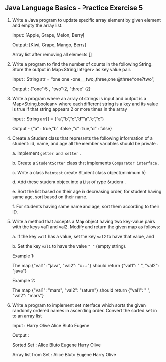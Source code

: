**********Java Language Basics - Practice Exercise 5**********
----------------------------------------------------------------------------------------------------

1. Write a Java program to update specific array element by given element and empty the array list.

    Input: [Apple, Grape, Melon, Berry]

    Output: [Kiwi, Grape, Mango, Berry]

    Array list after removing all elements []

2. Write a program to find the number of counts in the following String. Store the output in
Map<String,Integer> as key value pair.

    Input : String str = “one one -one___two,,three,one @three*one?two”;

    Output : {"one":5 , "two":2, "three" :2}

3. Write a program where an array of strings is input and output is a Map<String,boolean> where
each different string is a key and its value is true if that string appears 2 or more times in the array

    Input : String arr[] = {“a”,”b”,”c”,”d”,”a”,”c”,”c”}

    Output - {“a” : true,”b” :false ,”c” :true,”d” : false}

4. Create a Student class that represents the following information of a student: id, name, and age
all the member variables should be private .

    a. Implement `getter and setter` .

    b. Create a `StudentSorter` class that implements `Comparator interface` .

    c. Write a class `Maintest` create Student class object(minimum 5)

    d. Add these student object into a List of type Student .

    e. Sort the list based on their age in decreasing order, for student having
    same age, sort based on their name.

    f. For students having same name and age, sort them according to their ID.

5. Write a method that accepts a Map object having two key-value pairs with the keys val1 and val2.
Modify and return the given map as follows:

    a. If the key `val1` has a value, set the key `val2` to have that value, and

    b. Set the key `val1` to have the value `" "` (empty string).

    Example 1:

    The map {"val1": "java", "val2": "c++"} should return {"val1": " ", "val2":
    "java"}

    Example 2:

    The map {"val1": "mars", "val2": "saturn"} should return {"val1": " ", "val2":
    "mars"}

6. Write a program to implement set interface which sorts the given randomly ordered names in
ascending order. Convert the sorted set in to an array list

    Input : Harry Olive Alice Bluto Eugene

    Output :

    Sorted Set : Alice Bluto Eugene Harry Olive

    Array list from Set : Alice Bluto Eugene Harry Olive